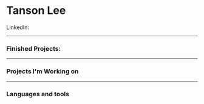 # Tanson Lee

LinkedIn:

---

### Finished Projects:


---

### Projects I'm Working on

---

### Languages and tools
